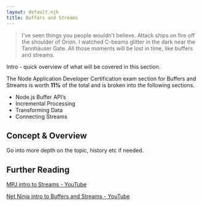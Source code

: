 ```yaml
---
layout: default.njk
title: Buffers and Streams
---
```


> I've seen things you people wouldn't believe. Attack ships on fire off the shoulder of Orion. I watched C-beams glitter in the dark near the Tannhäuser Gate. All those moments will be lost in time, like buffers and streams.

Intro - quick overview of what will be covered in this section.

The Node Application Developer Certification exam section for Buffers and Streams is worth **11%** of the total and is broken into the following sections.

 - Node.js Buffer API’s
 - Incremental Processing
 - Transforming Data
 - Connecting Streams

## Concept & Overview
Go into more depth on the topic, history etc if needed.

## Further Reading
[MPJ intro to Streams - YouTube](https://www.youtube.com/watch?v=UD2dZw9iHCc)

[Net Ninja intro to Buffers and Streams - YouTube](https://www.youtube.com/watch?v=GlybFFMXXmQ)


